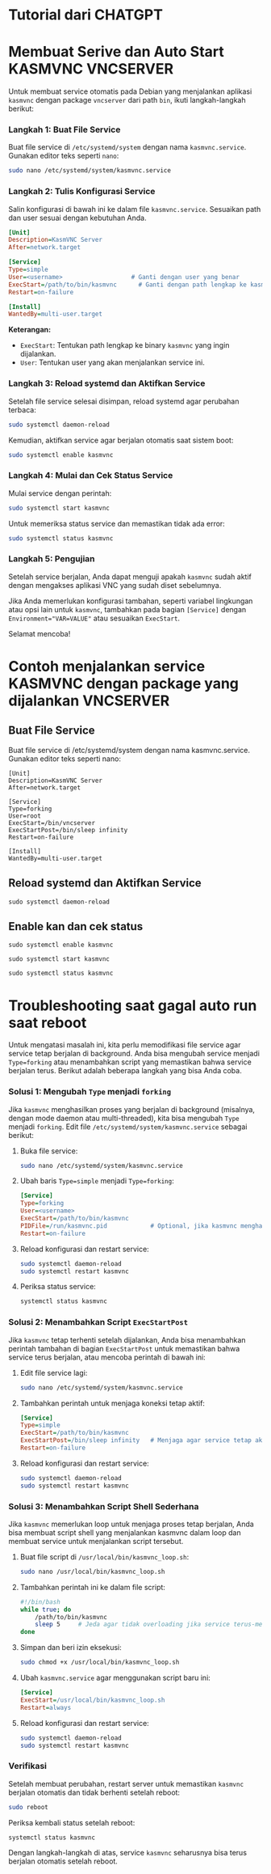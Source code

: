# Tutorial dari CHATGPT
# Membuat Serive dan Auto Start KASMVNC VNCSERVER
Untuk membuat service otomatis pada Debian yang menjalankan aplikasi `kasmvnc` dengan package `vncserver` dari path `bin`, ikuti langkah-langkah berikut:

### Langkah 1: Buat File Service
Buat file service di `/etc/systemd/system` dengan nama `kasmvnc.service`. Gunakan editor teks seperti `nano`:

```bash
sudo nano /etc/systemd/system/kasmvnc.service
```

### Langkah 2: Tulis Konfigurasi Service
Salin konfigurasi di bawah ini ke dalam file `kasmvnc.service`. Sesuaikan path dan user sesuai dengan kebutuhan Anda.

```ini
[Unit]
Description=KasmVNC Server
After=network.target

[Service]
Type=simple
User=<username>                   # Ganti dengan user yang benar
ExecStart=/path/to/bin/kasmvnc      # Ganti dengan path lengkap ke kasmvnc
Restart=on-failure

[Install]
WantedBy=multi-user.target
```

**Keterangan:**
- `ExecStart`: Tentukan path lengkap ke binary `kasmvnc` yang ingin dijalankan.
- `User`: Tentukan user yang akan menjalankan service ini.

### Langkah 3: Reload systemd dan Aktifkan Service

Setelah file service selesai disimpan, reload systemd agar perubahan terbaca:

```bash
sudo systemctl daemon-reload
```

Kemudian, aktifkan service agar berjalan otomatis saat sistem boot:

```bash
sudo systemctl enable kasmvnc
```

### Langkah 4: Mulai dan Cek Status Service

Mulai service dengan perintah:

```bash
sudo systemctl start kasmvnc
```

Untuk memeriksa status service dan memastikan tidak ada error:

```bash
sudo systemctl status kasmvnc
```

### Langkah 5: Pengujian

Setelah service berjalan, Anda dapat menguji apakah `kasmvnc` sudah aktif dengan mengakses aplikasi VNC yang sudah diset sebelumnya.

Jika Anda memerlukan konfigurasi tambahan, seperti variabel lingkungan atau opsi lain untuk `kasmvnc`, tambahkan pada bagian `[Service]` dengan `Environment="VAR=VALUE"` atau sesuaikan `ExecStart`.

Selamat mencoba!

# Contoh menjalankan service KASMVNC dengan package yang dijalankan VNCSERVER
## Buat File Service
Buat file service di /etc/systemd/system dengan nama kasmvnc.service. Gunakan editor teks seperti nano:
```
[Unit]
Description=KasmVNC Server
After=network.target

[Service]
Type=forking
User=root
ExecStart=/bin/vncserver
ExecStartPost=/bin/sleep infinity
Restart=on-failure

[Install]
WantedBy=multi-user.target
```

## Reload systemd dan Aktifkan Service
```
sudo systemctl daemon-reload
```

## Enable kan dan cek status
```
sudo systemctl enable kasmvnc
```
```
sudo systemctl start kasmvnc
```
```
sudo systemctl status kasmvnc
```

# Troubleshooting saat gagal auto run saat reboot
Untuk mengatasi masalah ini, kita perlu memodifikasi file service agar service tetap berjalan di background. Anda bisa mengubah service menjadi `Type=forking` atau menambahkan script yang memastikan bahwa service berjalan terus. Berikut adalah beberapa langkah yang bisa Anda coba.

### Solusi 1: Mengubah `Type` menjadi `forking`

Jika `kasmvnc` menghasilkan proses yang berjalan di background (misalnya, dengan mode daemon atau multi-threaded), kita bisa mengubah `Type` menjadi `forking`. Edit file `/etc/systemd/system/kasmvnc.service` sebagai berikut:

1. Buka file service:
    ```bash
    sudo nano /etc/systemd/system/kasmvnc.service
    ```

2. Ubah baris `Type=simple` menjadi `Type=forking`:

    ```ini
    [Service]
    Type=forking
    User=<username>                   
    ExecStart=/path/to/bin/kasmvnc      
    PIDFile=/run/kasmvnc.pid            # Optional, jika kasmvnc menghasilkan file PID
    Restart=on-failure
    ```

3. Reload konfigurasi dan restart service:

    ```bash
    sudo systemctl daemon-reload
    sudo systemctl restart kasmvnc
    ```

4. Periksa status service:

    ```bash
    systemctl status kasmvnc
    ```

### Solusi 2: Menambahkan Script `ExecStartPost`

Jika `kasmvnc` tetap terhenti setelah dijalankan, Anda bisa menambahkan perintah tambahan di bagian `ExecStartPost` untuk memastikan bahwa service terus berjalan, atau mencoba perintah di bawah ini:

1. Edit file service lagi:

    ```bash
    sudo nano /etc/systemd/system/kasmvnc.service
    ```

2. Tambahkan perintah untuk menjaga koneksi tetap aktif:

    ```ini
    [Service]
    Type=simple
    ExecStart=/path/to/bin/kasmvnc
    ExecStartPost=/bin/sleep infinity   # Menjaga agar service tetap aktif
    Restart=on-failure
    ```

3. Reload konfigurasi dan restart service:

    ```bash
    sudo systemctl daemon-reload
    sudo systemctl restart kasmvnc
    ```

### Solusi 3: Menambahkan Script Shell Sederhana

Jika `kasmvnc` memerlukan loop untuk menjaga proses tetap berjalan, Anda bisa membuat script shell yang menjalankan kasmvnc dalam loop dan membuat service untuk menjalankan script tersebut.

1. Buat file script di `/usr/local/bin/kasmvnc_loop.sh`:

    ```bash
    sudo nano /usr/local/bin/kasmvnc_loop.sh
    ```

2. Tambahkan perintah ini ke dalam file script:

    ```bash
    #!/bin/bash
    while true; do
        /path/to/bin/kasmvnc
        sleep 5     # Jeda agar tidak overloading jika service terus-menerus restart
    done
    ```

3. Simpan dan beri izin eksekusi:

    ```bash
    sudo chmod +x /usr/local/bin/kasmvnc_loop.sh
    ```

4. Ubah `kasmvnc.service` agar menggunakan script baru ini:

    ```ini
    [Service]
    ExecStart=/usr/local/bin/kasmvnc_loop.sh
    Restart=always
    ```

5. Reload konfigurasi dan restart service:

    ```bash
    sudo systemctl daemon-reload
    sudo systemctl restart kasmvnc
    ```

### Verifikasi

Setelah membuat perubahan, restart server untuk memastikan `kasmvnc` berjalan otomatis dan tidak berhenti setelah reboot:

```bash
sudo reboot
```

Periksa kembali status setelah reboot:

```bash
systemctl status kasmvnc
```

Dengan langkah-langkah di atas, service `kasmvnc` seharusnya bisa terus berjalan otomatis setelah reboot.
